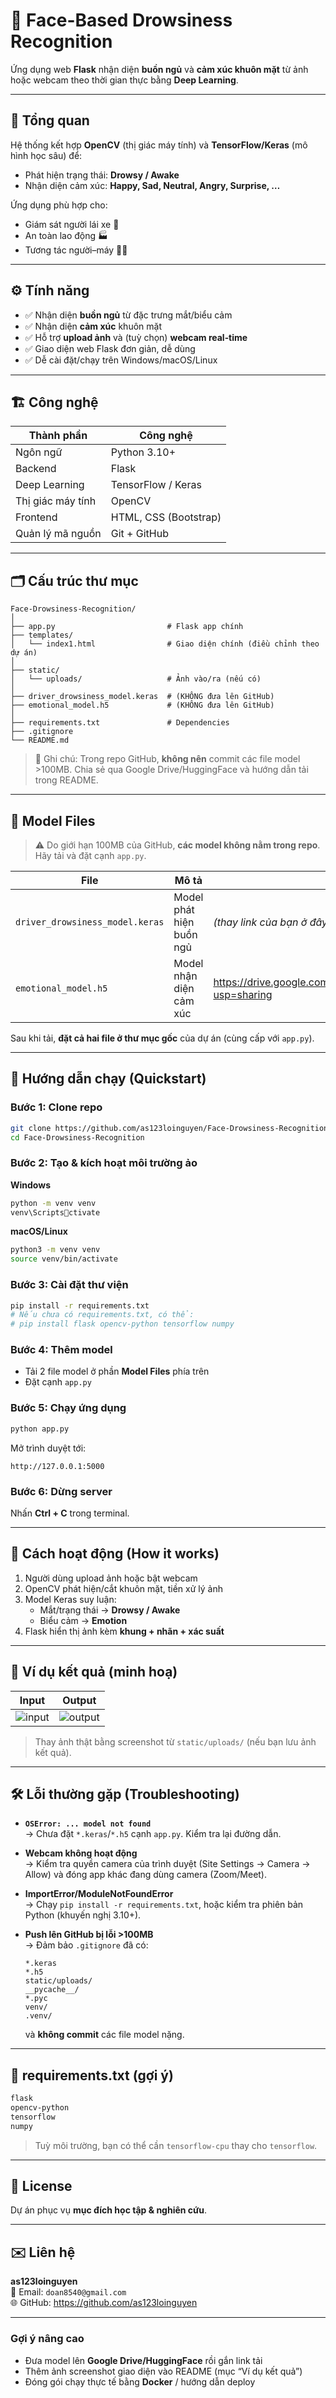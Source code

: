 # 🧠 Face-Based Drowsiness Recognition

Ứng dụng web **Flask** nhận diện **buồn ngủ** và **cảm xúc khuôn mặt** từ ảnh hoặc webcam theo thời gian thực bằng **Deep Learning**.

---

## 📸 Tổng quan

Hệ thống kết hợp **OpenCV** (thị giác máy tính) và **TensorFlow/Keras** (mô hình học sâu) để:
- Phát hiện trạng thái: **Drowsy / Awake**
- Nhận diện cảm xúc: **Happy, Sad, Neutral, Angry, Surprise, …**

Ứng dụng phù hợp cho:
- Giám sát người lái xe 🚗  
- An toàn lao động 🏭  
- Tương tác người–máy 🧑‍💻

---

## ⚙️ Tính năng

- ✅ Nhận diện **buồn ngủ** từ đặc trưng mắt/biểu cảm  
- ✅ Nhận diện **cảm xúc** khuôn mặt  
- ✅ Hỗ trợ **upload ảnh** và (tuỳ chọn) **webcam real‑time**  
- ✅ Giao diện web Flask đơn giản, dễ dùng  
- ✅ Dễ cài đặt/chạy trên Windows/macOS/Linux

---

## 🏗️ Công nghệ

| Thành phần | Công nghệ |
|---|---|
| Ngôn ngữ | Python 3.10+ |
| Backend | Flask |
| Deep Learning | TensorFlow / Keras |
| Thị giác máy tính | OpenCV |
| Frontend | HTML, CSS (Bootstrap) |
| Quản lý mã nguồn | Git + GitHub |

---

## 🗂️ Cấu trúc thư mục

```
Face-Drowsiness-Recognition/
│
├── app.py                         # Flask app chính
├── templates/
│   └── index1.html                # Giao diện chính (điều chỉnh theo dự án)
│
├── static/
│   └── uploads/                   # Ảnh vào/ra (nếu có)
│
├── driver_drowsiness_model.keras  # (KHÔNG đưa lên GitHub)
├── emotional_model.h5             # (KHÔNG đưa lên GitHub)
│
├── requirements.txt               # Dependencies
├── .gitignore
└── README.md
```

> 📝 Ghi chú: Trong repo GitHub, **không nên** commit các file model >100MB. Chia sẻ qua Google Drive/HuggingFace và hướng dẫn tải trong README.

---

## 🧠 Model Files

> ⚠️ Do giới hạn 100MB của GitHub, **các model không nằm trong repo**. Hãy tải và đặt cạnh `app.py`.

| File | Mô tả | Link tải |
|---|---|---|
| `driver_drowsiness_model.keras` | Model phát hiện buồn ngủ | *(thay link của bạn ở đây)* `https://drive.google.com/your_keras_link` |
| `emotional_model.h5` | Model nhận diện cảm xúc | https://drive.google.com/file/d/1Ob0sy18c9GsxzSwTtgoHk8X63H8LzC78/view?usp=sharing |

Sau khi tải, **đặt cả hai file ở thư mục gốc** của dự án (cùng cấp với `app.py`).

---

## 🚀 Hướng dẫn chạy (Quickstart)

### Bước 1: Clone repo
```bash
git clone https://github.com/as123loinguyen/Face-Drowsiness-Recognition.git
cd Face-Drowsiness-Recognition
```

### Bước 2: Tạo & kích hoạt môi trường ảo

**Windows**
```bash
python -m venv venv
venv\Scriptsctivate
```

**macOS/Linux**
```bash
python3 -m venv venv
source venv/bin/activate
```

### Bước 3: Cài đặt thư viện
```bash
pip install -r requirements.txt
# Nếu chưa có requirements.txt, có thể:
# pip install flask opencv-python tensorflow numpy
```

### Bước 4: Thêm model
- Tải 2 file model ở phần **Model Files** phía trên  
- Đặt cạnh `app.py`

### Bước 5: Chạy ứng dụng
```bash
python app.py
```

Mở trình duyệt tới:
```
http://127.0.0.1:5000
```

### Bước 6: Dừng server
Nhấn **Ctrl + C** trong terminal.

---

## 🧩 Cách hoạt động (How it works)

1) Người dùng upload ảnh hoặc bật webcam  
2) OpenCV phát hiện/cắt khuôn mặt, tiền xử lý ảnh  
3) Model Keras suy luận:
   - Mắt/trạng thái → **Drowsy / Awake**
   - Biểu cảm → **Emotion**  
4) Flask hiển thị ảnh kèm **khung + nhãn + xác suất**

---

## 🧪 Ví dụ kết quả (minh hoạ)

| Input | Output |
|---|---|
| ![input](https://via.placeholder.com/220x150?text=Input) | ![output](https://via.placeholder.com/220x150?text=Drowsy+%7C+Happy) |

> Thay ảnh thật bằng screenshot từ `static/uploads/` (nếu bạn lưu ảnh kết quả).

---

## 🛠️ Lỗi thường gặp (Troubleshooting)

- **`OSError: ... model not found`**  
  → Chưa đặt `*.keras`/`*.h5` cạnh `app.py`. Kiểm tra lại đường dẫn.

- **Webcam không hoạt động**  
  → Kiểm tra quyền camera của trình duyệt (Site Settings → Camera → Allow) và đóng app khác đang dùng camera (Zoom/Meet).

- **ImportError/ModuleNotFoundError**  
  → Chạy `pip install -r requirements.txt`, hoặc kiểm tra phiên bản Python (khuyến nghị 3.10+).

- **Push lên GitHub bị lỗi >100MB**  
  → Đảm bảo `.gitignore` đã có:
  ```
  *.keras
  *.h5
  static/uploads/
  __pycache__/
  *.pyc
  venv/
  .venv/
  ```
  và **không commit** các file model nặng.

---

## 📄 requirements.txt (gợi ý)

```txt
flask
opencv-python
tensorflow
numpy
```

> Tuỳ môi trường, bạn có thể cần `tensorflow-cpu` thay cho `tensorflow`.

---

## 🧾 License

Dự án phục vụ **mục đích học tập & nghiên cứu**.

---

## ✉️ Liên hệ

**as123loinguyen**  
📧 Email: `doan8540@gmail.com`  
🌐 GitHub: https://github.com/as123loinguyen

---

### Gợi ý nâng cao
- Đưa model lên **Google Drive/HuggingFace** rồi gắn link tải  
- Thêm ảnh screenshot giao diện vào README (mục “Ví dụ kết quả”)  
- Đóng gói chạy thực tế bằng **Docker** / hướng dẫn deploy
